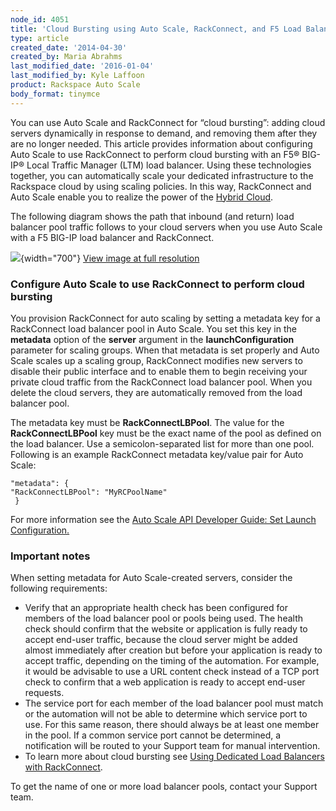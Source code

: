 ```yaml
---
node_id: 4051
title: 'Cloud Bursting using Auto Scale, RackConnect, and F5 Load Balancers'
type: article
created_date: '2014-04-30'
created_by: Maria Abrahms
last_modified_date: '2016-01-04'
last_modified_by: Kyle Laffoon
product: Rackspace Auto Scale
body_format: tinymce
---
```


You can use Auto Scale and RackConnect for &ldquo;cloud bursting&rdquo;: adding
cloud servers dynamically in response to demand, and removing them after
they are no longer needed. This article provides information about
configuring Auto Scale to use RackConnect to perform cloud bursting with
an F5&reg; BIG-IP&reg; Local Traffic Manager (LTM) load balancer. Using these
technologies together, you can automatically scale your dedicated
infrastructure to the Rackspace cloud by using scaling policies. In this
way, RackConnect and Auto Scale enable you to realize the power of
the [Hybrid Cloud](http://www.rackspace.com/cloud/hybrid/).

The following diagram shows the path that inbound (and return) load
balancer pool traffic follows to your cloud servers when you use Auto
Scale with a F5 BIG-IP load balancer and RackConnect.

![](https://8026b2e3760e2433679c-fffceaebb8c6ee053c935e8915a3fbe7.ssl.cf2.rackcdn.com/field/image/F5_AS-5-13-14%5B1%5D.jpg){width="700"}
[View image at full
resolution](https://8026b2e3760e2433679c-fffceaebb8c6ee053c935e8915a3fbe7.ssl.cf2.rackcdn.com/field/image/F5_AS-5-13-14%5B1%5D.jpg)




### Configure Auto Scale to use RackConnect to perform cloud bursting

You provision RackConnect for auto scaling by setting a metadata key for
a RackConnect load balancer pool in Auto Scale. You set this key in the
**metadata** option of the **server** argument in
the **launchConfiguration** parameter for scaling groups. When that
metadata is set properly and Auto Scale scales up a scaling group,
RackConnect modifies new servers to disable their public interface and
to enable them to begin receiving your private cloud traffic from the
RackConnect load balancer pool. When you delete the cloud servers, they
are automatically removed from the load balancer pool.

The metadata key must be **RackConnectLBPool**. The value for the
**RackConnectLBPool** key must be the exact name of the pool as defined
on the load balancer. Use a semicolon-separated list for more than one
pool.  Following is an example RackConnect metadata key/value pair for
Auto Scale:

    "metadata": {
    "RackConnectLBPool": "MyRCPoolName"
     }

For more information see the [Auto Scale API Developer Guide: Set Launch
Configuration.](http://docs.rackspace.com/cas/api/v1.0/autoscale-devguide/content/Launch_Configuration.html)

### Important notes

When setting metadata for Auto Scale-created servers, consider the
following requirements:

-   Verify that an appropriate health check has been configured for
    members of the load balancer pool or pools being used. The health
    check should confirm that the website or application is fully ready
    to accept end-user traffic, because the cloud server might be added
    almost immediately after creation but before your application is
    ready to accept traffic, depending on the timing of the automation.
    For example, it would be advisable to use a URL content check
    instead of a TCP port check to confirm that a web application is
    ready to accept end-user requests.
-   The service port for each member of the load balancer pool must
    match or the automation will not be able to determine which service
    port to use. For this same reason, there should always be at least
    one member in the pool. If a common service port cannot be
    determined, a notification will be routed to your Support team for
    manual intervention.
-   To learn more about cloud bursting see [Using Dedicated Load
    Balancers with
    RackConnect](/howto/using-dedicated-load-balancers-with-rackconnect-v20).

To get the name of one or more load balancer pools, contact your Support
team.

